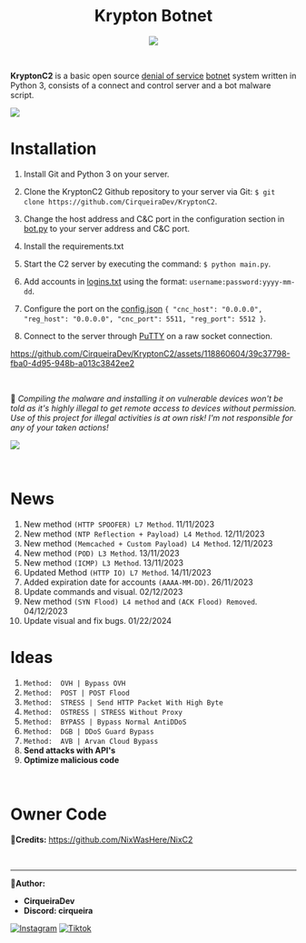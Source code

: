 <h1 align="center">Krypton Botnet</h1>

<p align="center">
    <img src="https://github.com/CirqueiraDev/KryptonC2/assets/118860604/9a1a4346-07bc-477a-b194-6205f9cf2884">
</p>

<br>

 **KryptonC2** is a basic open source [denial of service](https://en.wikipedia.org/wiki/Denial-of-service_attack) [botnet](https://en.wikipedia.org/wiki/Botnet) system written in Python 3, consists of a connect and control server and a bot malware script.

<img src="https://user-images.githubusercontent.com/73097560/115834477-dbab4500-a447-11eb-908a-139a6edaec5c.gif"><br>

# Installation
1. Install Git and Python 3 on your server.
2. Clone the KryptonC2 Github repository to your server via Git: `$ git clone https://github.com/CirqueiraDev/KryptonC2`.
3. Change the host address and C&C port in the configuration section in [bot.py](src/Payload/bot.py) to your server address and C&C port.
4. Install the requirements.txt
5. Start the C2 server by executing the command: `$ python main.py`.
6. Add accounts in [logins.txt](/src/logins.txt) using the format: `username:password:yyyy-mm-dd`.
7. Configure the port on the [config.json](/src/config.json) `{
"cnc_host": "0.0.0.0",
  "reg_host": "0.0.0.0",
  "cnc_port": 5511,
  "reg_port": 5512
}`.

8. Connect to the server through [PuTTY](https://www.putty.org/) on a raw socket connection.

https://github.com/CirqueiraDev/KryptonC2/assets/118860604/39c37798-fba0-4d95-948b-a013c3842ee2

<br>

📍 *Compiling the malware and installing it on vulnerable devices won't be told as it's highly illegal to get remote access to devices without permission. Use of this project for illegal activities is at own risk! I'm not responsible for any of your taken actions!*

<img src="https://user-images.githubusercontent.com/73097560/115834477-dbab4500-a447-11eb-908a-139a6edaec5c.gif"><br>

<br>

# News
1. New method  `(HTTP SPOOFER) L7 Method`. 11/11/2023
2. New method  `(NTP Reflection + Payload) L4 Method`. 12/11/2023
3. New method  `(Memcached + Custom Payload) L4 Method`. 12/11/2023
4. New method  `(POD) L3 Method`. 13/11/2023
5. New method  `(ICMP) L3 Method`. 13/11/2023
6. Updated Method  `(HTTP IO) L7 Method`. 14/11/2023
7. Added expiration date for accounts `(AAAA-MM-DD)`. 26/11/2023
8. Update commands and visual. 02/12/2023
9. New method `(SYN Flood) L4 method` and `(ACK Flood) Removed`. 04/12/2023
10. Update visual and fix bugs. 01/22/2024

# Ideas
1. `Method:  OVH | Bypass OVH` 
2. `Method:  POST | POST Flood` 
3. `Method:  STRESS | Send HTTP Packet With High Byte`
4. `Method:  OSTRESS | STRESS Without Proxy`
5. `Method:  BYPASS | Bypass Normal AntiDDoS` 
6. `Method:  DGB | DDoS Guard Bypass` 
7. `Method:  AVB | Arvan Cloud Bypass`
8. **Send attacks with API's** 
9. **Optimize malicious code**

<br>

# Owner Code
📌**Credits:** https://github.com/NixWasHere/NixC2

<br>

---

**👑Author:**

- **CirqueiraDev**
- **Discord: cirqueira**

<div>
    
  [![Instagram](https://img.shields.io/badge/Instagram-E4405F?style=for-the-badge&logo=instagram&logoColor=white)](https://www.instagram.com/sirkeirax/)
  [![Tiktok](https://img.shields.io/badge/TikTok-000000?style=for-the-badge&logo=tiktok&logoColor=white)](https://tiktok.com/@cirqueiradev)
</div>

